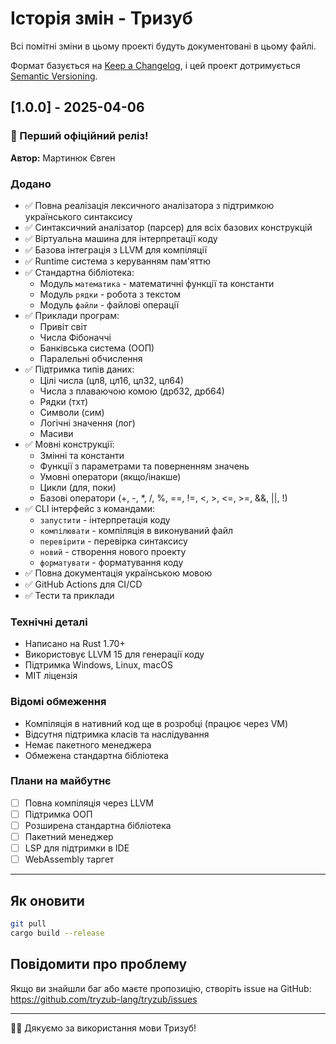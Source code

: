 # Історія змін - Тризуб

Всі помітні зміни в цьому проекті будуть документовані в цьому файлі.

Формат базується на [Keep a Changelog](https://keepachangelog.com/uk/1.0.0/),
і цей проект дотримується [Semantic Versioning](https://semver.org/spec/v2.0.0.html).

## [1.0.0] - 2025-04-06

### 🎉 Перший офіційний реліз!

**Автор:** Мартинюк Євген

### Додано
- ✅ Повна реалізація лексичного аналізатора з підтримкою українського синтаксису
- ✅ Синтаксичний аналізатор (парсер) для всіх базових конструкцій
- ✅ Віртуальна машина для інтерпретації коду
- ✅ Базова інтеграція з LLVM для компіляції
- ✅ Runtime система з керуванням пам'яттю
- ✅ Стандартна бібліотека:
  - Модуль `математика` - математичні функції та константи
  - Модуль `рядки` - робота з текстом
  - Модуль `файли` - файлові операції
- ✅ Приклади програм:
  - Привіт світ
  - Числа Фібоначчі
  - Банківська система (ООП)
  - Паралельні обчислення
- ✅ Підтримка типів даних:
  - Цілі числа (цл8, цл16, цл32, цл64)
  - Числа з плаваючою комою (дрб32, дрб64)
  - Рядки (тхт)
  - Символи (сим)
  - Логічні значення (лог)
  - Масиви
- ✅ Мовні конструкції:
  - Змінні та константи
  - Функції з параметрами та поверненням значень
  - Умовні оператори (якщо/інакше)
  - Цикли (для, поки)
  - Базові оператори (+, -, *, /, %, ==, !=, <, >, <=, >=, &&, ||, !)
- ✅ CLI інтерфейс з командами:
  - `запустити` - інтерпретація коду
  - `компілювати` - компіляція в виконуваний файл
  - `перевірити` - перевірка синтаксису
  - `новий` - створення нового проекту
  - `форматувати` - форматування коду
- ✅ Повна документація українською мовою
- ✅ GitHub Actions для CI/CD
- ✅ Тести та приклади

### Технічні деталі
- Написано на Rust 1.70+
- Використовує LLVM 15 для генерації коду
- Підтримка Windows, Linux, macOS
- MIT ліцензія

### Відомі обмеження
- Компіляція в нативний код ще в розробці (працює через VM)
- Відсутня підтримка класів та наслідування
- Немає пакетного менеджера
- Обмежена стандартна бібліотека

### Плани на майбутнє
- [ ] Повна компіляція через LLVM
- [ ] Підтримка ООП
- [ ] Розширена стандартна бібліотека
- [ ] Пакетний менеджер
- [ ] LSP для підтримки в IDE
- [ ] WebAssembly таргет

---

## Як оновити

```bash
git pull
cargo build --release
```

## Повідомити про проблему

Якщо ви знайшли баг або маєте пропозицію, створіть issue на GitHub:
https://github.com/tryzub-lang/tryzub/issues

---

💙💛 Дякуємо за використання мови Тризуб!
